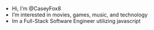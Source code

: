 - Hi, I’m @CaseyFox8
- I’m interested in movies, games, music, and technology
- Im a Full-Stack Software Engineer utilizing javascript

<!---
CaseyFox8/CaseyFox8 is a ✨ special ✨ repository because its `README.md` (this file) appears on your GitHub profile.
You can click the Preview link to take a look at your changes.
--->
